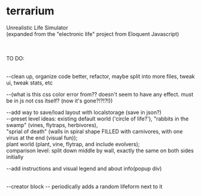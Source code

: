 terrarium
=========

Unrealistic Life Simulator<br>
(expanded from the "electronic life" project from Eloquent Javascript)<br><br><br>


TO DO:<br><br>


--clean up, organize code better, refactor, maybe split into more files, tweak ui, tweak stats, etc<br>

--(what is this css color error from?? doesn't seem to have any effect.  must be in js not css itself? (now it's gone?!?!?!))<br>



--add way to save/load layout with localstorage (save in json?)<br>
--preset level ideas:  existing default world ('circle of life?'), "rabbits in the swamp" (vines, flytraps, herbivores),<br>
                       "sprial of death" (walls in spiral shape FILLED with carnivores, with one virus at the end (visual fun));<br>
                       plant world (plant, vine, flytrap, and include evolvers);<br>
                       comparison level: split down middle by wall, exactly the same on both sides initially<br>
 

--add instructions and visual legend and about info(popup div)<br><br>


--creator block -- periodically adds a random lifeform next to it<br>



